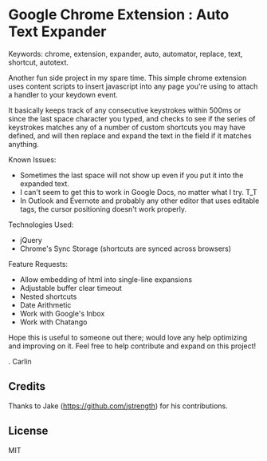 Google Chrome Extension : Auto Text Expander
=========================
Keywords: chrome, extension, expander, auto, automator, replace, text, shortcut, autotext.

Another fun side project in my spare time. This simple chrome extension uses content scripts to insert javascript into any page you're using to attach a handler to your keydown event.

It basically keeps track of any consecutive keystrokes within 500ms or since the last space character you typed, and checks to see if the series of keystrokes matches any of a number of custom shortcuts you may have defined, and will then replace and expand the text in the field if it matches anything.

Known Issues:
 - Sometimes the last space will not show up even if you put it into the
   expanded text.
 - I can't seem to get this to work in Google Docs, no matter what I try. T_T
 - In Outlook and Evernote and probably any other editor that uses editable <body> tags, the cursor positioning doesn't work properly.

Technologies Used:
 - jQuery
 - Chrome's Sync Storage (shortcuts are synced across browsers)

Feature Requests:
 - Allow embedding of html into single-line expansions
 - Adjustable buffer clear timeout
 - Nested shortcuts
 - Date Arithmetic
 - Work with Google's Inbox
 - Work with Chatango

Hope this is useful to someone out there; would love any help optimizing and improving on it. Feel free to help contribute and expand on this project!

. Carlin

## Credits
Thanks to Jake (https://github.com/jstrength) for his contributions.

## License
MIT
